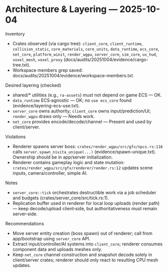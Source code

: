 # Architecture & Layering — 2025-10-04

Inventory
- Crates observed (via cargo tree): `client_core`, `client_runtime`, `collision_static`, `core_materials`, `core_units`, `data_runtime`, `ecs_core`, `net_core`, `platform_winit`, `render_wgpu`, `server_core`, `sim_core`, `ux_hud`, `voxel_mesh`, `voxel_proxy` (docs/audits/20251004/evidence/cargo-tree.txt).
- Workspace members grep saved: docs/audits/20251004/evidence/workspace-members.txt.

Desired layering (checked)
- shared/* utilities (e.g., `ra-assets`) must not depend on game ECS — OK.
- `data_runtime` ECS‑agnostic — OK; no `use ecs_core` found (evidence/layering-ecs-use.txt).
- `server_core` owns authority; `client_core` owns input/prediction/UI; `render_wgpu` draws only — Needs work.
- `net_core` provides encode/decode/channel — Present and used by client/server.

Violations
- Renderer spawns server boss: `crates/render_wgpu/src/gfx/npcs.rs:116` calls `server.spawn_nivita_unique(...)` (evidence/spawn-unique.txt). Ownership should be in app/server initialization.
- Renderer contains gameplay logic and state mutation: `crates/render_wgpu/src/gfx/renderer/render.rs:12` updates scene inputs, camera/controller, simple AI.

Notes
- `server_core::tick` orchestrates destructible work via a job scheduler and budgets (crates/server_core/src/tick.rs:1).
- Replication buffer used in renderer for local loop uploads (render path) — keep decode/upload client‑side, but authoritativeness must remain server‑side.

Recommendations
- Move server entity creation (boss spawn) out of renderer; call from app/bootstrap using `server_core` API.
- Extract input/controller/AI systems into `client_core`; renderer consumes component data and uploads meshes only.
- Keep `net_core` channel construction and snapshot decode solely in client/server crates; renderer should only react to resulting CPU mesh updates.

